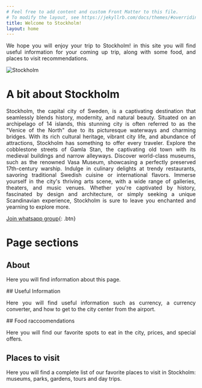 ```yaml
---
# Feel free to add content and custom Front Matter to this file.
# To modify the layout, see https://jekyllrb.com/docs/themes/#overriding-theme-defaults
title: Welcome to Stockholm!
layout: home
---
```


<p align="justify">
We hope you will enjoy your trip to Stockholm! in this site you will find useful information for your coming up trip, along with some food, and places to visit recommendations.
</p>

![Stockholm](https://external-content.duckduckgo.com/iu/?u=https%3A%2F%2Fwallpapercave.com%2Fwp%2Fwp2025121.jpg&f=1&nofb=1&ipt=99c9d3a841852637e74c61262cc3b90f1920b7896d89005cbffff387311d3251&ipo=images)

# A bit about Stockholm 

<p align="justify">
Stockholm, the capital city of Sweden, is a captivating destination that seamlessly blends history, modernity, and natural beauty. Situated on an archipelago of 14 islands, this stunning city is often referred to as the "Venice of the North" due to its picturesque waterways and charming bridges. With its rich cultural heritage, vibrant city life, and abundance of attractions, Stockholm has something to offer every traveler. Explore the cobblestone streets of Gamla Stan, the captivating old town with its medieval buildings and narrow alleyways. Discover world-class museums, such as the renowned Vasa Museum, showcasing a perfectly preserved 17th-century warship. Indulge in culinary delights at trendy restaurants, savoring traditional Swedish cuisine or international flavors. Immerse yourself in the city's thriving arts scene, with a wide range of galleries, theaters, and music venues. Whether you're captivated by history, fascinated by design and architecture, or simply seeking a unique Scandinavian experience, Stockholm is sure to leave you enchanted and yearning to explore more.
</p>

[Join whatsapp group](https://chat.whatsapp.com/IbxXyguvwwgKU0YFVTPXIu){: .btn}

# Page sections

## About 
<p align="justify">
Here you will find information about this page.
</p>
## Useful Information 
<p align="justify">
Here you will find useful information such as currency, a currency converter, and how to get to the city center from the airport.
</p>
## Food raccoomendations 

<p align="justify">
Here you will find our favorite spots to eat in the city, prices, and special offers.
</p>

## Places to visit 
<p align="justify">
Here you will find a complete list of our favorite places to visit in Stockholm: museums, parks, gardens, tours and day trips.
</p>